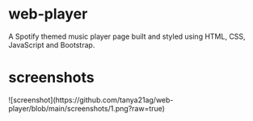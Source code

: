 # web-player
<p>A Spotify themed music player page built and styled using HTML, CSS, JavaScript and
Bootstrap.</p>
<h1>screenshots</h1>
![screenshot](https://github.com/tanya21ag/web-player/blob/main/screenshots/1.png?raw=true)
